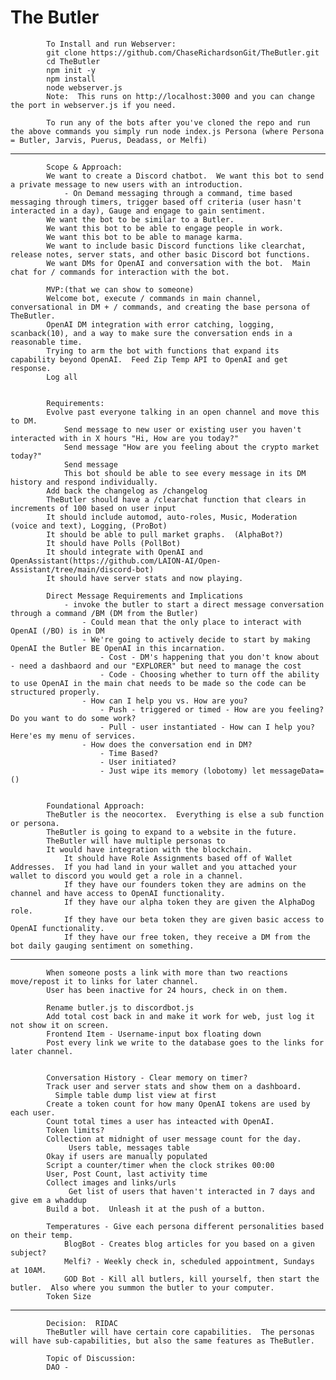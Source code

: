 # The Butler
                       
            To Install and run Webserver:
            git clone https://github.com/ChaseRichardsonGit/TheButler.git
            cd TheButler
            npm init -y
            npm install
            node webserver.js
            Note:  This runs on http://localhost:3000 and you can change the port in webserver.js if you need.

            To run any of the bots after you've cloned the repo and run the above commands you simply run node index.js Persona (where Persona = Butler, Jarvis, Puerus, Deadass, or Melfi)

----------------------------------------------------------------------------------------------------------------------------------------------------------


            Scope & Approach:
            We want to create a Discord chatbot.  We want this bot to send a private message to new users with an introduction.
                - On Demand messaging through a command, time based messaging through timers, trigger based off criteria (user hasn't interacted in a day), Gauge and engage to gain sentiment. 
            We want the bot to be similar to a Butler.  
            We want this bot to be able to engage people in work.
            We want this bot to be able to manage karma.
            We want to include basic Discord functions like clearchat, release notes, server stats, and other basic Discord bot functions.
            We want DMs for OpenAI and conversation with the bot.  Main chat for / commands for interaction with the bot.

            MVP:(that we can show to someone)
            Welcome bot, execute / commands in main channel, conversational in DM + / commands, and creating the base persona of TheButler. 
            OpenAI DM integration with error catching, logging, scanback(10), and a way to make sure the conversation ends in a reasonable time.
            Trying to arm the bot with functions that expand its capability beyond OpenAI.  Feed Zip Temp API to OpenAI and get response.
            Log all 


            Requirements:
            Evolve past everyone talking in an open channel and move this to DM.
                Send message to new user or existing user you haven't interacted with in X hours "Hi, How are you today?"
                Send message "How are you feeling about the crypto market today?"
                Send message  
                This bot should be able to see every message in its DM history and respond individually.
            Add back the changelog as /changelog
            TheButler should have a /clearchat function that clears in increments of 100 based on user input
            It should include automod, auto-roles, Music, Moderation (voice and text), Logging, (ProBot) 
            It should be able to pull market graphs.  (AlphaBot?)
            It should have Polls (PollBot)
            It should integrate with OpenAI and OpenAssistant(https://github.com/LAION-AI/Open-Assistant/tree/main/discord-bot)
            It should have server stats and now playing.
            
            Direct Message Requirements and Implications
                - invoke the butler to start a direct message conversation through a command /BM (DM from the Butler)
                    - Could mean that the only place to interact with OpenAI (/BO) is in DM
                    - We're going to actively decide to start by making OpenAI the Butler BE OpenAI in this incarnation.
                        - Cost - DM's happening that you don't know about - need a dashbaord and our "EXPLORER" but need to manage the cost
                        - Code - Choosing whether to turn off the ability to use OpenAI in the main chat needs to be made so the code can be structured properly.
                    - How can I help you vs. How are you?
                        - Push - triggered or timed - How are you feeling?  Do you want to do some work?
                        - Pull - user instantiated - How can I help you? Here'es my menu of services.
                    - How does the conversation end in DM?
                        - Time Based?
                        - User initiated?
                        - Just wipe its memory (lobotomy) let messageData=()


            Foundational Approach:
            TheButler is the neocortex.  Everything is else a sub function or persona.
            TheButler is going to expand to a website in the future.
            TheButler will have multiple personas to 
            It would have integration with the blockchain.
                It should have Role Assignments based off of Wallet Addresses.  If you had land in your wallet and you attached your wallet to discord you would get a role in a channel.
                If they have our founders token they are admins on the channel and have access to OpenAI functionality.
                If they have our alpha token they are given the AlphaDog role.
                If they have our beta token they are given basic access to OpenAI functionality.
                If they have our free token, they receive a DM from the bot daily gauging sentiment on something.

            
----------------------------------------------------------------------------------------------------------------------------------------------------------

            When someone posts a link with more than two reactions move/repost it to links for later channel. 
            User has been inactive for 24 hours, check in on them.

            Rename butler.js to discordbot.js
            Add total cost back in and make it work for web, just log it not show it on screen.
            Frontend Item - Username-input box floating down
            Post every link we write to the database goes to the links for later channel.
    

            Conversation History - Clear memory on timer?
            Track user and server stats and show them on a dashboard.
              Simple table dump list view at first
            Create a token count for how many OpenAI tokens are used by each user.
            Count total times a user has inteacted with OpenAI.
            Token limits?
            Collection at midnight of user message count for the day.
                 Users table, messages table
            Okay if users are manually populated
            Script a counter/timer when the clock strikes 00:00
            User, Post Count, last activity time
            Collect images and links/urls
                 Get list of users that haven't interacted in 7 days and give em a whaddup
            Build a bot.  Unleash it at the push of a button.

            Temperatures - Give each persona different personalities based on their temp.
                BlogBot - Creates blog articles for you based on a given subject?
                Melfi? - Weekly check in, scheduled appointment, Sundays at 10AM.
                GOD Bot - Kill all butlers, kill yourself, then start the butler.  Also where you summon the butler to your computer.
            Token Size


----------------------------------------------------------------------------------------------------------------------------------------------------------


            Decision:  RIDAC
            TheButler will have certain core capabilities.  The personas will have sub-capabilities, but also the same features as TheButler.
            
            Topic of Discussion:
            DAO - 
